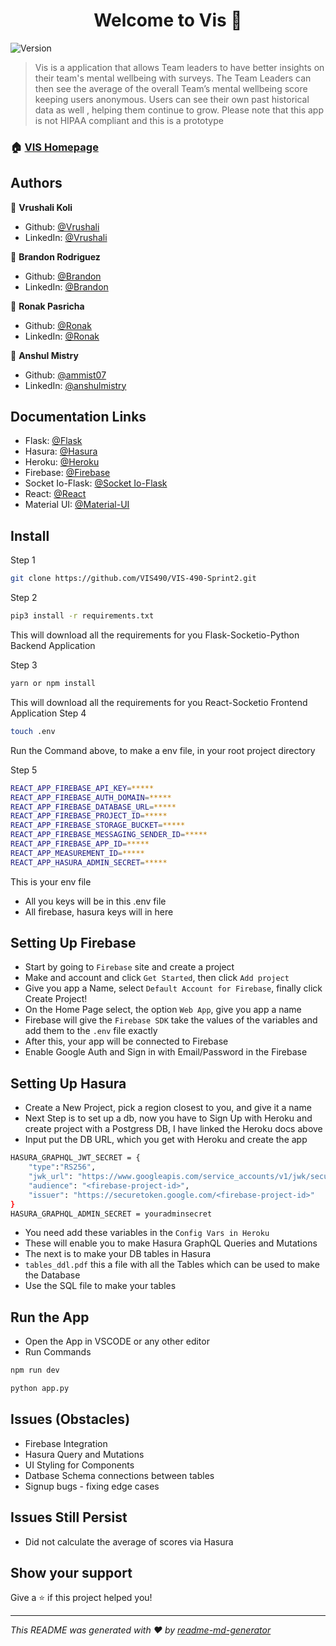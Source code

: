 <h1 align="center">Welcome to Vis 👋</h1>
<p>
  <img alt="Version" src="https://img.shields.io/badge/version-0.1.0-blue.svg?cacheSeconds=2592000" />
</p>

> Vis is a application that allows Team leaders to have better insights on their team's mental wellbeing with surveys. The Team Leaders can then see the average of the overall Team’s mental wellbeing score keeping users anonymous.  Users can see their own past historical data as well , helping them continue to grow. Please note that this app is not  HIPAA compliant and this is a prototype 

### 🏠 [VIS Homepage](https://still-ravine-46486.herokuapp.com)


## Authors

👤 **Vrushali Koli**
* Github: [@Vrushali](https://github.com/vkoli)
* LinkedIn: [@Vrushali](https://www.linkedin.com/in/vk801/)

👤 **Brandon Rodriguez**
* Github: [@Brandon](https://github.com/brandonRodriguez24)
* LinkedIn: [@Brandon](https://www.linkedin.com/in/brandon-rodriguez-5a2274201/)

👤 **Ronak Pasricha**
* Github: [@Ronak](https://github.com/rpasricha45)
* LinkedIn: [@Ronak](https://www.linkedin.com/in/ronak-pasricha/)

👤 **Anshul Mistry**
* Github: [@ammist07](https://github.com/ammist07)
* LinkedIn: [@anshulmistry](https://linkedin.com/in/anshulmistry)

## Documentation Links
* Flask: [@Flask](https://flask.palletsprojects.com/en/1.1.x/api/)
* Hasura: [@Hasura](https://hasura.io/docs/1.0/graphql/core/index.html)
* Heroku: [@Heroku](https://devcenter.heroku.com/categories/reference)
* Firebase: [@Firebase](https://firebase.google.com/?gclid=Cj0KCQiA5bz-BRD-ARIsABjT4njI9dq7z4jlUh2PmOfhRvgbUAg34I1UE9ioHimnHi-azTR8xpbGGkUaAk86EALw_wcB)
* Socket Io-Flask: [@Socket Io-Flask](https://flask-socketio.readthedocs.io/en/latest/)
* React: [@React](https://reactjs.org/docs/getting-started.html)
* Material UI: [@Material-UI](https://material-ui.com)

## Install
Step 1
```sh
git clone https://github.com/VIS490/VIS-490-Sprint2.git
```
Step 2
```sh
pip3 install -r requirements.txt
```
This will download all the requirements for you Flask-Socketio-Python Backend Application

Step 3
```sh
yarn or npm install
```
This will download all the requirements for you React-Socketio Frontend Application
Step 4
```sh
touch .env
```
Run the Command above, to make a env file, in your root project directory

Step 5
```sh
REACT_APP_FIREBASE_API_KEY=*****
REACT_APP_FIREBASE_AUTH_DOMAIN=*****
REACT_APP_FIREBASE_DATABASE_URL=*****
REACT_APP_FIREBASE_PROJECT_ID=*****
REACT_APP_FIREBASE_STORAGE_BUCKET=*****
REACT_APP_FIREBASE_MESSAGING_SENDER_ID=*****
REACT_APP_FIREBASE_APP_ID=*****
REACT_APP_MEASUREMENT_ID=*****
REACT_APP_HASURA_ADMIN_SECRET=*****
```
This is your env file
- All you keys will be in this .env file
- All firebase, hasura keys will in here

## Setting Up Firebase
- Start by going to ``Firebase`` site and create a project
- Make and account and click ``Get Started``, then click ``Add project``
- Give you app a Name, select ``Default Account for Firebase``, finally click Create Project!
- On the Home Page select, the option ``Web App``, give you app a name
- Firebase will give the ``Firebase SDK`` take the values of the variables and add them to the ``.env`` file exactly
- After this, your app will be connected to Firebase
- Enable Google Auth and Sign in with Email/Password in the Firebase
## Setting Up Hasura
- Create a New Project, pick a region closest to you, and give it a name
- Next Step is to set up a db, now you have to Sign Up with Heroku and create project with a Postgress DB, I have linked the Heroku docs above
- Input put the DB URL, which you get with Heroku and create the app
```sh
HASURA_GRAPHQL_JWT_SECRET = {
    "type":"RS256",
    "jwk_url": "https://www.googleapis.com/service_accounts/v1/jwk/securetoken@system.gserviceaccount.com",
    "audience": "<firebase-project-id>",
    "issuer": "https://securetoken.google.com/<firebase-project-id>"
}
HASURA_GRAPHQL_ADMIN_SECRET = youradminsecret
```
- You need add these variables in the ``Config Vars in Heroku``
- These will enable you to make Hasura GraphQL Queries and Mutations
- The next is to make your DB tables in Hasura
- ``tables_ddl.pdf`` this a file with all the Tables which can be used to make the Database
- Use the SQL file to make your tables
## Run the App
- Open the App in VSCODE or any other editor
- Run Commands
```sh
npm run dev 
```
```sh
python app.py
```
## Issues (Obstacles)
- Firebase Integration
- Hasura Query and Mutations
- UI Styling for Components
- Datbase Schema connections between tables 
- Signup bugs - fixing edge cases 

## Issues Still Persist
- Did not calculate  the average of scores via Hasura 
## Show your support

Give a ⭐️ if this project helped you!

***
_This README was generated with ❤️ by [readme-md-generator](https://github.com/kefranabg/readme-md-generator)_
